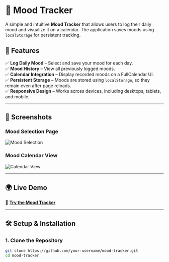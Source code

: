 # 🌟 Mood Tracker  

A simple and intuitive **Mood Tracker** that allows users to log their daily mood and visualize it on a calendar. The application saves moods using `localStorage` for persistent tracking.  

## 🚀 Features  

✅ **Log Daily Mood** – Select and save your mood for each day.  
✅ **Mood History** – View all previously logged moods.  
✅ **Calendar Integration** – Display recorded moods on a FullCalendar UI.  
✅ **Persistent Storage** – Moods are stored using `localStorage`, so they remain even after page reloads.  
✅ **Responsive Design** – Works across devices, including desktops, tablets, and mobile.  

---

## 📸 Screenshots  

### **Mood Selection Page**  
![Mood Selection](./screenshots/mood-selection.png)  

### **Mood Calendar View**  
![Calendar View](./screenshots/calendar-view.png)  

---

## 🌍 Live Demo  

🔗 **[Try the Mood Tracker](https://your-deployment-link.com)**  

---

## 🛠️ Setup & Installation  

### **1. Clone the Repository**  
```sh
git clone https://github.com/your-username/mood-tracker.git
cd mood-tracker
